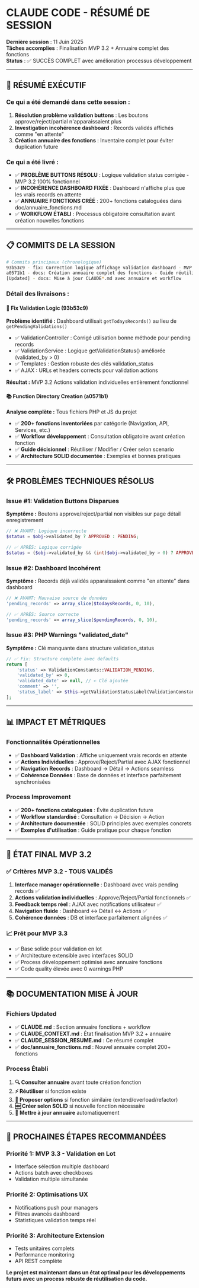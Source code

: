 # CLAUDE CODE - RÉSUMÉ DE SESSION

**Dernière session** : 11 Juin 2025  
**Tâches accomplies** : Finalisation MVP 3.2 + Annuaire complet des fonctions  
**Status** : ✅ SUCCÈS COMPLET avec amélioration processus développement

---

## 🎯 RÉSUMÉ EXÉCUTIF

### Ce qui a été demandé dans cette session :
1. **Résolution problème validation buttons** : Les boutons approve/reject/partial n'apparaissaient plus
2. **Investigation incohérence dashboard** : Records validés affichés comme "en attente"
3. **Création annuaire des fonctions** : Inventaire complet pour éviter duplication future

### Ce qui a été livré :
- ✅ **PROBLÈME BUTTONS RÉSOLU** : Logique validation status corrigée - MVP 3.2 100% fonctionnel
- ✅ **INCOHÉRENCE DASHBOARD FIXÉE** : Dashboard n'affiche plus que les vrais records en attente
- ✅ **ANNUAIRE FONCTIONS CRÉÉ** : 200+ fonctions cataloguées dans doc/annuaire_fonctions.md
- ✅ **WORKFLOW ÉTABLI** : Processus obligatoire consultation avant création nouvelles fonctions

---

## 📋 COMMITS DE LA SESSION

```bash
# Commits principaux (chronologique)
93b53c9 - fix: Correction logique affichage validation dashboard - MVP 3.2 complet
a0571b1 - docs: Création annuaire complet des fonctions - Guide réutilisation
[Updated] - docs: Mise à jour CLAUDE*.md avec annuaire et workflow
```

### Détail des livraisons :

#### 🔧 Fix Validation Logic (93b53c9)
**Problème identifié :** Dashboard utilisait `getTodaysRecords()` au lieu de `getPendingValidations()`
- ✅ ValidationController : Corrigé utilisation bonne méthode pour pending records
- ✅ ValidationService : Logique getValidationStatus() améliorée (validated_by > 0)
- ✅ Templates : Gestion robuste des clés validation_status 
- ✅ AJAX : URLs et headers corrects pour validation actions

**Résultat :** MVP 3.2 Actions validation individuelles entièrement fonctionnel

#### 📚 Function Directory Creation (a0571b1)
**Analyse complète :** Tous fichiers PHP et JS du projet
- ✅ **200+ fonctions inventoriées** par catégorie (Navigation, API, Services, etc.)
- ✅ **Workflow développement** : Consultation obligatoire avant création fonction
- ✅ **Guide décisionnel** : Réutiliser / Modifier / Créer selon scenario
- ✅ **Architecture SOLID documentée** : Exemples et bonnes pratiques

---

## 🛠️ PROBLÈMES TECHNIQUES RÉSOLUS

### Issue #1: Validation Buttons Disparues
**Symptôme :** Boutons approve/reject/partial non visibles sur page détail enregistrement
```php
// ❌ AVANT: Logique incorrecte
$status = $obj->validated_by ? APPROVED : PENDING;

// ✅ APRÈS: Logique corrigée  
$status = ($obj->validated_by && (int)$obj->validated_by > 0) ? APPROVED : PENDING;
```

### Issue #2: Dashboard Incohérent
**Symptôme :** Records déjà validés apparaissaient comme "en attente" dans dashboard
```php
// ❌ AVANT: Mauvaise source de données
'pending_records' => array_slice($todaysRecords, 0, 10),

// ✅ APRÈS: Source correcte
'pending_records' => array_slice($pendingRecords, 0, 10),
```

### Issue #3: PHP Warnings "validated_date"
**Symptôme :** Clé manquante dans structure validation_status
```php
// ✅ Fix: Structure complète avec defaults
return [
    'status' => ValidationConstants::VALIDATION_PENDING,
    'validated_by' => 0,
    'validated_date' => null, // ← Clé ajoutée
    'comment' => '',
    'status_label' => $this->getValidationStatusLabel(ValidationConstants::VALIDATION_PENDING)
];
```

---

## 📊 IMPACT ET MÉTRIQUES

### Fonctionnalités Opérationnelles
- ✅ **Dashboard Validation** : Affiche uniquement vrais records en attente
- ✅ **Actions Individuelles** : Approve/Reject/Partial avec AJAX fonctionnel
- ✅ **Navigation Records** : Dashboard → Détail → Actions seamless
- ✅ **Cohérence Données** : Base de données et interface parfaitement synchronisées

### Process Improvement  
- ✅ **200+ fonctions cataloguées** : Évite duplication future
- ✅ **Workflow standardisé** : Consultation → Décision → Action
- ✅ **Architecture documentée** : SOLID principles avec exemples concrets
- ✅ **Exemples d'utilisation** : Guide pratique pour chaque fonction

---

## 🔄 ÉTAT FINAL MVP 3.2

### ✅ Critères MVP 3.2 - TOUS VALIDÉS
1. **Interface manager opérationnelle** : Dashboard avec vrais pending records ✅
2. **Actions validation individuelles** : Approve/Reject/Partial fonctionnels ✅
3. **Feedback temps réel** : AJAX avec notifications utilisateur ✅
4. **Navigation fluide** : Dashboard ↔ Détail ↔ Actions ✅
5. **Cohérence données** : DB et interface parfaitement alignées ✅

### 📈 Prêt pour MVP 3.3
- ✅ Base solide pour validation en lot
- ✅ Architecture extensible avec interfaces SOLID
- ✅ Process développement optimisé avec annuaire fonctions
- ✅ Code quality élevée avec 0 warnings PHP

---

## 📚 DOCUMENTATION MISE À JOUR

### Fichiers Updated
- ✅ **CLAUDE.md** : Section annuaire fonctions + workflow
- ✅ **CLAUDE_CONTEXT.md** : État finalisation MVP 3.2 + annuaire
- ✅ **CLAUDE_SESSION_RESUME.md** : Ce résumé complet
- ✅ **doc/annuaire_fonctions.md** : Nouvel annuaire complet 200+ fonctions

### Process Établi
1. **🔍 Consulter annuaire** avant toute création fonction
2. **⚡ Réutiliser** si fonction existe
3. **🔧 Proposer options** si fonction similaire (extend/overload/refactor)
4. **🆕 Créer selon SOLID** si nouvelle fonction nécessaire
5. **📝 Mettre à jour annuaire** automatiquement

---

## 🎯 PROCHAINES ÉTAPES RECOMMANDÉES

### Priorité 1: MVP 3.3 - Validation en Lot
- Interface sélection multiple dashboard
- Actions batch avec checkboxes
- Validation multiple simultanée

### Priorité 2: Optimisations UX
- Notifications push pour managers
- Filtres avancés dashboard
- Statistiques validation temps réel

### Priorité 3: Architecture Extension
- Tests unitaires complets
- Performance monitoring
- API REST complète

**Le projet est maintenant dans un état optimal pour les développements futurs avec un process robuste de réutilisation du code.**